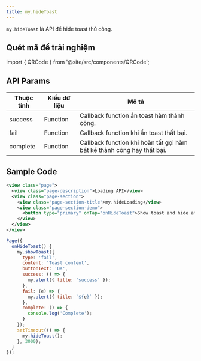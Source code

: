 ```yaml
---
title: my.hideToast
---
```


`my.hideToast` là API để hide toast thủ công.



## Quét mã để trải nghiệm

import { QRCode } from '@site/src/components/QRCode';

<QRCode page="pages/api/toast/index" />

## API Params

| Thuộc tính | Kiểu dữ liệu | Mô tả                           |
| ---------- | ------------ | ------------------------------- |
| success    | Function     | Callback function ẩn toast hàm thành công. |
| fail       | Function     | Callback function khi ẩn toast thất bại.  |
| complete   | Function     | Callback function khi hoàn tất gọi hàm bất kể thành công hay thất bại.   |

## Sample Code

```xml title=index.txml
<view class="page">
  <view class="page-description">Loading API</view>
  <view class="page-section">
    <view class="page-section-title">my.hideLoading</view>
    <view class="page-section-demo">
      <button type="primary" onTap="onHideToast">Show toast and hide after 3s</button>
    </view>
  </view>
</view>
```

```js title=index.js
Page({
  onHideToast() {
    my.showToast({
      type: 'fail',
      content: 'Toast content',
      buttonText: 'OK',
      success: () => {
        my.alert({ title: 'success' });
      },
      fail: (e) => {
        my.alert({ title: `${e}` });
      },
      complete: () => {
        console.log('Complete');
      }
    });
    setTimeout(() => {
      my.hideToast();
    }, 3000);
  }
});
```

